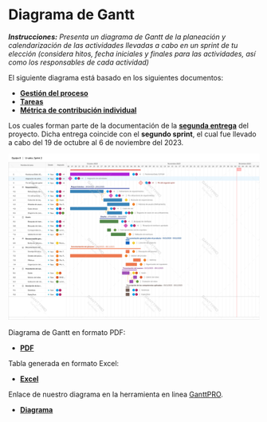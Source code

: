 # Diagrama de Gantt
***Instrucciones:*** *Presenta un diagrama de Gantt de la planeación y calendarización de las actividades llevadas a cabo en un sprint de tu elección (considera hitos, fecha iniciales y finales para las actividades, así como los responsables de cada actividad)* 

El siguiente diagrama está basado en los siguientes documentos:
- [**Gestión del proceso**](https://github.com/RichVR2321/FIS-PROYECTO-2023/blob/Segunda_entrega/Gesti%C3%B3n%20de%20proceso.md)
- [**Tareas**](https://github.com/RichVR2321/FIS-PROYECTO-2023/blob/Segunda_entrega/Tareas.md)
- [**Métrica de contribución individual**](https://github.com/RichVR2321/FIS-PROYECTO-2023/blob/Segunda_entrega/M%C3%A9tirca%20de%20contribuci%C3%B3n.md)
 
Los cuales forman parte de la documentación de la [**segunda entrega**](https://github.com/RichVR2321/FIS-PROYECTO-2023/tree/Segunda_entrega) del proyecto. Dicha  entrega coincide con el **segundo sprint**, el cual fue llevado a cabo del 19 de octubre al 6 de noviembre del 2023.

![DiagramaDeGantt](https://github.com/RichVR2321/FIS-PROYECTO-2023/blob/PD-4/U-sales.%20Sprint%202.png)

Diagrama de Gantt en formato PDF:
- [**PDF**](https://github.com/RichVR2321/FIS-PROYECTO-2023/blob/PD-4/U-sales.%20Sprint%202.pdf)

Tabla generada en formato Excel:
- [**Excel**](https://github.com/RichVR2321/FIS-PROYECTO-2023/blob/PD-4/U-sales.%20Sprint%202.xlsx)
  
Enlace de nuestro diagrama en la herramienta en linea [GanttPRO](https://ganttpro.com/es/).

- [**Diagrama**](https://app.ganttpro.com/#/project/1701539112704/export)

